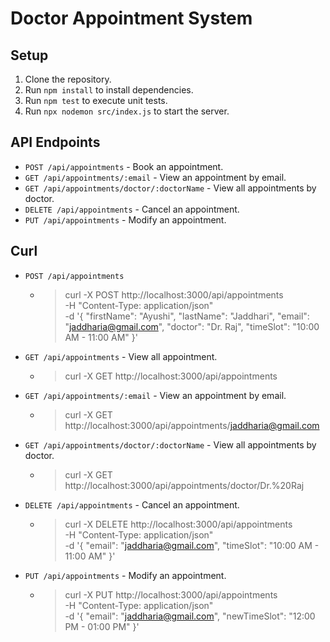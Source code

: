 # Doctor Appointment System

## Setup
1. Clone the repository.
2. Run `npm install` to install dependencies.
3. Run `npm test` to execute unit tests.
4. Run `npx nodemon src/index.js` to start the server.

## API Endpoints
- `POST /api/appointments` - Book an appointment.
- `GET /api/appointments/:email` - View an appointment by email.
- `GET /api/appointments/doctor/:doctorName` - View all appointments by doctor.
- `DELETE /api/appointments` - Cancel an appointment.
- `PUT /api/appointments` - Modify an appointment.

## Curl

- `POST /api/appointments` 

    * > curl -X POST http://localhost:3000/api/appointments \
        -H "Content-Type: application/json" \
        -d '{
            "firstName": "Ayushi",
            "lastName": "Jaddhari",
            "email": "jaddharia@gmail.com",
            "doctor": "Dr. Raj",
            "timeSlot": "10:00 AM - 11:00 AM"
        }'


- `GET /api/appointments` - View all appointment.

    * > curl -X GET http://localhost:3000/api/appointments


- `GET /api/appointments/:email` - View an appointment by email.

    * > curl -X GET http://localhost:3000/api/appointments/jaddharia@gmail.com


- `GET /api/appointments/doctor/:doctorName` - View all appointments by doctor.

    * > curl -X GET http://localhost:3000/api/appointments/doctor/Dr.%20Raj


- `DELETE /api/appointments` - Cancel an appointment.

    * > curl -X DELETE http://localhost:3000/api/appointments \
        -H "Content-Type: application/json" \
        -d '{
            "email": "jaddharia@gmail.com",
            "timeSlot": "10:00 AM - 11:00 AM"
        }'


- `PUT /api/appointments` - Modify an appointment.

    * > curl -X PUT http://localhost:3000/api/appointments \
        -H "Content-Type: application/json" \
        -d '{
            "email": "jaddharia@gmail.com",
            "newTimeSlot": "12:00 PM - 01:00 PM"
        }'



